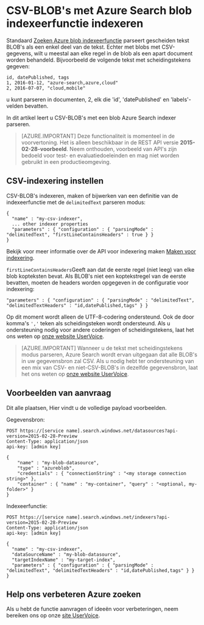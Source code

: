 <properties
pageTitle="CSV-BLOB's met Azure Search blob indexeerfunctie indexeren | Microsoft Azure"
description="Meer informatie over het CSV-BLOB's met Azure Search index"
services="search"
documentationCenter=""
authors="chaosrealm"
manager="pablocas"
editor="" />

<tags
ms.service="search"
ms.devlang="rest-api"
ms.workload="search" ms.topic="article"  
ms.tgt_pltfrm="na"
ms.date="07/12/2016"
ms.author="eugenesh" />

# <a name="indexing-csv-blobs-with-azure-search-blob-indexer"></a>CSV-BLOB's met Azure Search blob indexeerfunctie indexeren 

Standaard [Zoeken Azure blob indexeerfunctie](search-howto-indexing-azure-blob-storage.md) parseert gescheiden tekst BLOB's als een enkel deel van de tekst. Echter met blobs met CSV-gegevens, wilt u meestal aan elke regel in de blob als een apart document worden behandeld. Bijvoorbeeld de volgende tekst met scheidingstekens gegeven: 

    id, datePublished, tags
    1, 2016-01-12, "azure-search,azure,cloud" 
    2, 2016-07-07, "cloud,mobile" 

u kunt parseren in documenten, 2, elk die 'id', 'datePublished' en 'labels'-velden bevatten.

In dit artikel leert u CSV-BLOB's met een blob Azure Search indexer parseren. 

> [AZURE.IMPORTANT] Deze functionaliteit is momenteel in de voorvertoning. Het is alleen beschikbaar in de REST API versie **2015-02-28-voorbeeld**. Neem onthouden, voorbeeld van API's zijn bedoeld voor test- en evaluatiedoeleinden en mag niet worden gebruikt in een productieomgeving. 

## <a name="setting-up-csv-indexing"></a>CSV-indexering instellen

CSV-BLOB's indexeren, maken of bijwerken van een definitie van de indexeerfunctie met de `delimitedText` parseren modus:  

    {
      "name" : "my-csv-indexer",
      ... other indexer properties
      "parameters" : { "configuration" : { "parsingMode" : "delimitedText", "firstLineContainsHeaders" : true } }
    }

Bekijk voor meer informatie over de API voor indexering maken [Maken voor indexering](search-api-indexers-2015-02-28-preview.md#create-indexer).

`firstLineContainsHeaders`Geeft aan dat de eerste regel (niet leeg) van elke blob kopteksten bevat.
Als BLOB's niet een koptekstregel van de eerste bevatten, moeten de headers worden opgegeven in de configuratie voor indexering: 

    "parameters" : { "configuration" : { "parsingMode" : "delimitedText", "delimitedTextHeaders" : "id,datePublished,tags" } } 

Op dit moment wordt alleen de UTF-8-codering ondersteund. Ook de door komma's `','` teken als scheidingsteken wordt ondersteund. Als u ondersteuning nodig voor andere coderingen of scheidingstekens, laat het ons weten op [onze website UserVoice](https://feedback.azure.com/forums/263029-azure-search).

> [AZURE.IMPORTANT] Wanneer u de tekst met scheidingstekens modus parseren, Azure Search wordt ervan uitgegaan dat alle BLOB's in uw gegevensbron zal CSV. Als u nodig hebt ter ondersteuning van een mix van CSV- en niet-CSV-BLOB's in dezelfde gegevensbron, laat het ons weten op [onze website UserVoice](https://feedback.azure.com/forums/263029-azure-search).

## <a name="request-examples"></a>Voorbeelden van aanvraag

Dit alle plaatsen, Hier vindt u de volledige payload voorbeelden. 

Gegevensbron: 

    POST https://[service name].search.windows.net/datasources?api-version=2015-02-28-Preview
    Content-Type: application/json
    api-key: [admin key]

    {
        "name" : "my-blob-datasource",
        "type" : "azureblob",
        "credentials" : { "connectionString" : "<my storage connection string>" },
        "container" : { "name" : "my-container", "query" : "<optional, my-folder>" }
    }   

Indexeerfunctie:

    POST https://[service name].search.windows.net/indexers?api-version=2015-02-28-Preview
    Content-Type: application/json
    api-key: [admin key]

    {
      "name" : "my-csv-indexer",
      "dataSourceName" : "my-blob-datasource",
      "targetIndexName" : "my-target-index",
      "parameters" : { "configuration" : { "parsingMode" : "delimitedText", "delimitedTextHeaders" : "id,datePublished,tags" } }
    }

## <a name="help-us-make-azure-search-better"></a>Help ons verbeteren Azure zoeken

Als u hebt de functie aanvragen of ideeën voor verbeteringen, neem bereiken ons op onze [site UserVoice](https://feedback.azure.com/forums/263029-azure-search/).